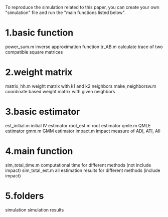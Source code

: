 To reproduce the simulation related to this paper, you can create your own "simulation" file and run the "main functions listed below".

# 1.basic function
power_sum.m	inverse approximation function
tr_AB.m		calculate trace of two compatible square matrices

# 2.weight matrix
matrix_hh.m	weight matrix with k1 and k2 neighbors
make_neighborsw.m  coordinate based weight matrix with given neighbors

# 3.basic estimator
est_initial.m 	initial IV estimator
root_est.m 	root estimator
qmle.m		QMLE estimator
gmm.m		GMM estimator
impact.m		impact measure of ADI, ATI, AII

# 4.main function
sim_total_time.m	computational time for different methods (not include impact)
sim_total_est.m	all estimation results for different methods (include impact)

# 5.folders
simulation	simulation results
